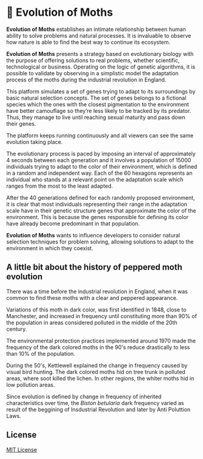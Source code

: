 # :butterfly: Evolution of Moths

**Evolution of Moths** establishes an intimate relationship between human ability to solve problems and natural processes. It is invaluable to observe how nature is able to find the best way to continue its ecosystem.

**Evolution of Moths** presents a strategy based on evolutionary biology with the purpose of offering solutions to real problems, whether scientific, technological or business. Operating on the logic of genetic algorithms, it is possible to validate by observing in a simplistic model the adaptation process of the moths during the industrial revolution in England.

This platform simulates a set of genes trying to adapt to its surroundings by basic natural selection concepts. The set of genes belongs to a fictional species which the ones with the closest pigmentation to the environment have better camouflage so they’re less likely to be tracked by its predator. Thus, they manage to live until reaching sexual maturity and pass down their genes.

The platform keeps running continuously and all viewers can see the same evolution taking place.

The evolutionary process is paced by imposing an interval of approximately 4 seconds between each generation and it involves a population of 15000 individuals trying to adapt to the color of their environment, which is defined in a random and independent way. Each of the 60 hexagons represents an individual who stands at a relevant point on the adaptation scale which ranges from the most to the least adapted.

After the 40 generations defined for each randomly proposed environment, it is clear that most individuals representing their range in the adaptation scale have in their genetic structure genes that approximate the color of the environment. This is because the genes responsible for defining its color have already become predominant in that population.

**Evolution of Moths** wants to influence developers to consider natural selection techniques for problem solving, allowing solutions to adapt to the environment in which they coexist.

## A little bit about the history of peppered moth evolution

There was a time before the industrial revolution in England, when it was common to find these moths with a clear and peppered appearance.

Variations of this moth in dark color, was first identified in 1848, close to Manchester, and increased in frequency until constituting more than 90% of the population in areas considered polluted in the middle of the 20th century.

The environmental protection practices implemented around 1970 made the frequency of the dark colored moths in the 90's reduce drastically to less than 10% of the population.

During the 50's, Kettlewell explained the change in frequency caused by visual bird hunting. The dark colored moths hid on tree trunk in polluted areas, where soot killed the lichen. In other regions, the whiter moths hid in low pollution areas.

Since evolution is defined by change in frequency of inherited characteristics over time, the _Biston betularia_ dark frequency varied as result of the beggining of Insdustrial Revolution and later by Anti Poluttion Laws.

## License

[MIT License](LICENSE)
